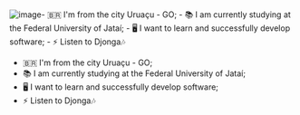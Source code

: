 ![image](https://github.com/user-attachments/assets/c70ef44d-6a61-4c5f-877b-a35107cad5a5)- 🇧🇷 I'm from the city Uruaçu - GO;
                                                                                         - 📚 I am currently studying at the Federal University of Jataí;
                                                                                         - 🖥️ I want to learn and successfully develop software;
                                                                                         - ⚡ Listen to Djonga🎶

- 🇧🇷 I'm from the city Uruaçu - GO;
- 📚 I am currently studying at the Federal University of Jataí;
- 🖥️ I want to learn and successfully develop software;
- ⚡ Listen to Djonga🎶
